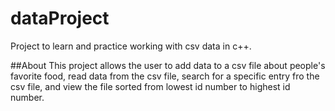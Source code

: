 # dataProject
Project to learn and practice working with csv data in c++.

##About
This project allows the user to add data to a csv file about people's favorite food, read data from the csv file, search for a specific entry fro the csv file, and view the file sorted from lowest id number to highest id number.

